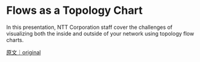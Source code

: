 
# Flows as a Topology Chart

In this presentation, NTT Corporation staff cover the challenges of visualizing both the inside and outside of your network using topology flow charts.

[原文｜original](https://insights.sei.cmu.edu/library/flows-as-a-topology-chart/)
        